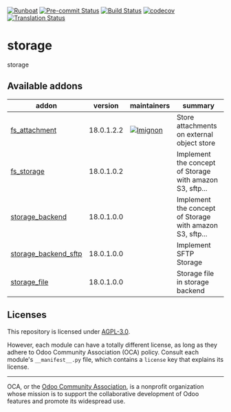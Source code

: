 
[![Runboat](https://img.shields.io/badge/runboat-Try%20me-875A7B.png)](https://runboat.odoo-community.org/builds?repo=OCA/storage&target_branch=18.0)
[![Pre-commit Status](https://github.com/OCA/storage/actions/workflows/pre-commit.yml/badge.svg?branch=18.0)](https://github.com/OCA/storage/actions/workflows/pre-commit.yml?query=branch%3A18.0)
[![Build Status](https://github.com/OCA/storage/actions/workflows/test.yml/badge.svg?branch=18.0)](https://github.com/OCA/storage/actions/workflows/test.yml?query=branch%3A18.0)
[![codecov](https://codecov.io/gh/OCA/storage/branch/18.0/graph/badge.svg)](https://codecov.io/gh/OCA/storage)
[![Translation Status](https://translation.odoo-community.org/widgets/storage-18-0/-/svg-badge.svg)](https://translation.odoo-community.org/engage/storage-18-0/?utm_source=widget)

<!-- /!\ do not modify above this line -->

# storage

storage

<!-- /!\ do not modify below this line -->

<!-- prettier-ignore-start -->

[//]: # (addons)

Available addons
----------------
addon | version | maintainers | summary
--- | --- | --- | ---
[fs_attachment](fs_attachment/) | 18.0.1.2.2 | [![lmignon](https://github.com/lmignon.png?size=30px)](https://github.com/lmignon) | Store attachments on external object store
[fs_storage](fs_storage/) | 18.0.1.0.2 |  | Implement the concept of Storage with amazon S3, sftp...
[storage_backend](storage_backend/) | 18.0.1.0.0 |  | Implement the concept of Storage with amazon S3, sftp...
[storage_backend_sftp](storage_backend_sftp/) | 18.0.1.0.0 |  | Implement SFTP Storage
[storage_file](storage_file/) | 18.0.1.0.0 |  | Storage file in storage backend

[//]: # (end addons)

<!-- prettier-ignore-end -->

## Licenses

This repository is licensed under [AGPL-3.0](LICENSE).

However, each module can have a totally different license, as long as they adhere to Odoo Community Association (OCA)
policy. Consult each module's `__manifest__.py` file, which contains a `license` key
that explains its license.

----
OCA, or the [Odoo Community Association](http://odoo-community.org/), is a nonprofit
organization whose mission is to support the collaborative development of Odoo features
and promote its widespread use.
